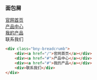 ### 面包屑

<div class="bny-breadcrumb">
    <div><a href="/">官网首页</a></div>
    <div><a href="#">产品中心</a></div>
    <div><a href="#">我的产品</a></div>
    <div>联系我们</div>
</div>

```html
<div class="bny-breadcrumb">
    <div><a href="/">官网首页</a></div>
    <div><a href="#">产品中心</a></div>
    <div><a href="#">我的产品</a></div>
    <div>联系我们</div>
</div>
```